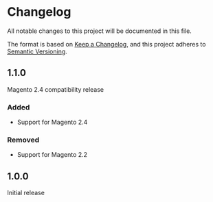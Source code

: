 # Changelog

All notable changes to this project will be documented in this file.

The format is based on [Keep a Changelog](https://keepachangelog.com/en/1.0.0/),
and this project adheres to [Semantic Versioning](https://semver.org/spec/v2.0.0.html).

## 1.1.0

Magento 2.4 compatibility release

### Added

- Support for Magento 2.4

### Removed

- Support for Magento 2.2

## 1.0.0

Initial release
